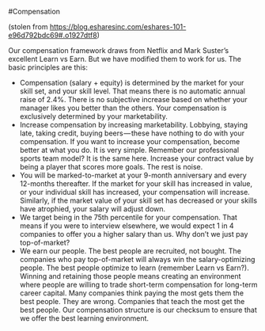 #Compensation

(stolen from https://blog.esharesinc.com/eshares-101-e96d792bdc69#.o1927dtf8)

Our compensation framework draws from Netflix and Mark Suster’s excellent Learn vs Earn. But we have modified them to work for us. The basic principles are this:

* Compensation (salary + equity) is determined by the market for your skill set, and your skill level. That means there is no automatic annual raise of 2.4%. There is no subjective increase based on whether your manager likes you better than the others. Your compensation is exclusively determined by your marketability.
* Increase compensation by increasing marketability. Lobbying, staying late, taking credit, buying beers — these have nothing to do with your compensation. If you want to increase your compensation, become better at what you do. It is very simple. Remember our professional sports team model? It is the same here. Increase your contract value by being a player that scores more goals. The rest is noise.
* You will be marked-to-market at your 9-month anniversary and every 12-months thereafter. If the market for your skill has increased in value, or your individual skill has increased, your compensation will increase. Similarly, if the market value of your skill set has decreased or your skills have atrophied, your salary will adjust down.
* We target being in the 75th percentile for your compensation. That means if you were to interview elsewhere, we would expect 1 in 4 companies to offer you a higher salary than us. Why don’t we just pay top-of-market?
* We earn our people. The best people are recruited, not bought. The companies who pay top-of-market will always win the salary-optimizing people. The best people optimize to learn (remember Learn vs Earn?). Winning and retaining those people means creating an environment where people are willing to trade short-term compensation for long-term career capital. Many companies think paying the most gets them the best people. They are wrong. Companies that teach the most get the best people. Our compensation structure is our checksum to ensure that we offer the best learning environment.
